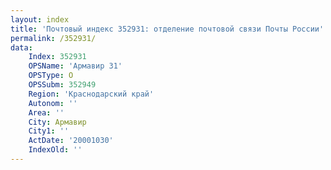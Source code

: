 ```yaml
---
layout: index
title: 'Почтовый индекс 352931: отделение почтовой связи Почты России'
permalink: /352931/
data:
    Index: 352931
    OPSName: 'Армавир 31'
    OPSType: О
    OPSSubm: 352949
    Region: 'Краснодарский край'
    Autonom: ''
    Area: ''
    City: Армавир
    City1: ''
    ActDate: '20001030'
    IndexOld: ''
---
```

